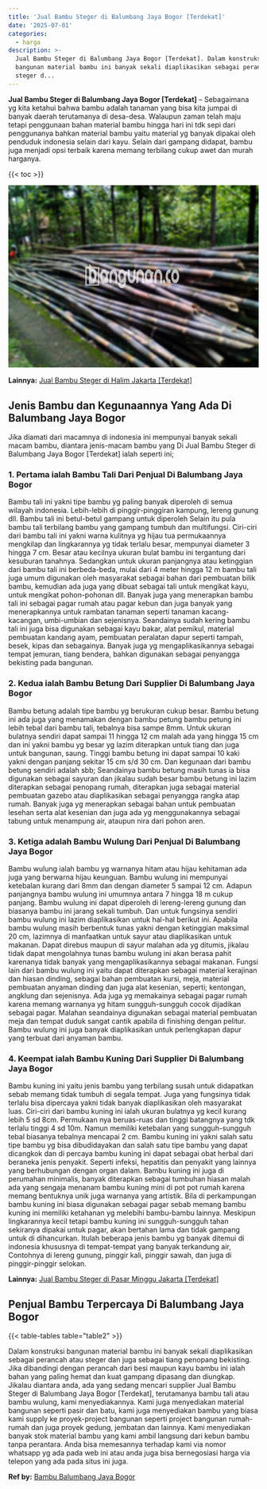 ```yaml
---
title: 'Jual Bambu Steger di Balumbang Jaya Bogor [Terdekat]'
date: '2025-07-01'
categories:
  - harga
description: >-
  Jual Bambu Steger di Balumbang Jaya Bogor [Terdekat]. Dalam konstruksi
  bangunan material bambu ini banyak sekali diaplikasikan sebagai perancah atau
  steger d...
---
```


**Jual Bambu Steger di Balumbang Jaya Bogor \[Terdekat\]** – Sebagaimana yg kita ketahui bahwa bambu adalah tanaman yang bisa kita jumpai di banyak daerah terutamanya di desa-desa. Walaupun zaman telah maju tetapi penggunaan bahan material bambu hingga hari ini tdk sepi dari penggunanya bahkan material bambu yaitu material yg banyak dipakai oleh penduduk indonesia selain dari kayu. Selain dari gampang didapat, bambu juga menjadi opsi terbaik karena memang terbilang cukup awet dan murah harganya.

{{< toc >}}

![Jual Bambu Steger di Balumbang Jaya Bogor [Terdekat]](/images/jual-bambu-tali-11.png)

**Lainnya:** [Jual Bambu Steger di Halim Jakarta \[Terdekat\]](https://bambu.bangunan.co/jual-bambu-steger-di-halim-jakarta-terdekat/)

## Jenis Bambu dan Kegunaannya Yang Ada Di Balumbang Jaya Bogor

Jika diamati dari macamnya di indonesia ini mempunyai banyak sekali macam bambu, diantara jenis-macam bambu yang Di Jual Bambu Steger di Balumbang Jaya Bogor \[Terdekat\] ialah seperti ini;

### 1\. Pertama ialah Bambu Tali Dari Penjual Di Balumbang Jaya Bogor

Bambu tali ini yakni tipe bambu yg paling banyak diperoleh di semua wilayah indonesia. Lebih-lebih di pinggir-pinggiran kampung, lereng gunung dll. Bambu tali ini betul-betul gampang untuk diperoleh Selain itu pula bambu tali terbilang bambu yang gampang tumbuh dan multifungsi. Ciri-ciri dari bambu tali ini yakni warna kulitnya yg hijau tua permukaannya mengkilap dan lingkarannya yg tidak terlalu besar, mempunyai diameter 3 hingga 7 cm. Besar atau kecilnya ukuran bulat bambu ini tergantung dari kesuburan tanahnya. Sedangkan untuk ukuran panjangnya atau ketinggian dari bambu tali ini berbeda-beda, mulai dari 4 meter hingga 12 m bambu tali juga umum digunakan oleh masyarakat sebagai bahan dari pembuatan bilik bambu, kemudian ada juga yang dibuat sebagai tali untuk mengikat kayu, untuk mengikat pohon-pohonan dll. Banyak juga yang menerapkan bambu tali ini sebagai pagar rumah atau pagar kebun dan juga banyak yang menerapkannya untuk rambatan tanaman seperti tanaman kacang-kacangan, umbi-umbian dan sejenisnya. Seandainya sudah kering bambu tali ini juga bisa digunakan sebagai kayu bakar, alat pemikul, material pembuatan kandang ayam, pembuatan peralatan dapur seperti tampah, besek, kipas dan sebagainya. Banyak juga yg mengaplikasikannya sebagai tempat jemuran, tiang bendera, bahkan digunakan sebagai penyangga bekisting pada bangunan.

### 2\. Kedua ialah Bambu Betung Dari Supplier Di Balumbang Jaya Bogor

Bambu betung adalah tipe bambu yg berukuran cukup besar. Bambu betung ini ada juga yang menamakan dengan bambu petung bambu petung ini lebih tebal dari bambu tali, tebalnya bisa sampe 8mm. Untuk ukuran bulatnya sendiri dapat sampai 11 hingga 12 cm malah ada yang hingga 15 cm dan ini yakni bambu yg besar yg lazim diterapkan untuk tiang dan juga untuk bangunan, saung. Tinggi bambu betung ini dapat sampai 10 kaki yakni dengan panjang sekitar 15 cm s/d 30 cm. Dan kegunaan dari bambu betung sendiri adalah sbb; Seandainya bambu betung masih tunas ia bisa digunakan sebagai sayuran dan jikalau sudah besar bambu betung ini lazim diterapkan sebagai penopang rumah, diterapkan juga sebagai material pembuatan gazebo atau diaplikasikan sebagai penyangga rangka atap rumah. Banyak juga yg menerapkan sebagai bahan untuk pembuatan lesehan serta alat kesenian dan juga ada yg menggunakannya sebagai tabung untuk menampung air, ataupun nira dari pohon aren.

### 3\. Ketiga adalah Bambu Wulung Dari Penjual Di Balumbang Jaya Bogor

Bambu wulung ialah bambu yg warnanya hitam atau hijau kehitaman ada juga yang berwarna hijau keunguan. Bambu wulung ini mempunyai ketebalan kurang dari 8mm dan dengan diameter 5 sampai 12 cm. Adapun panjangnya bambu wulung ini umumnya antara 7 hingga 18 m cukup panjang. Bambu wulung ini dapat diperoleh di lereng-lereng gunung dan biasanya bambu ini jarang sekali tumbuh. Dan untuk fungsinya sendiri bambu wulung ini lazim diaplikasikan untuk hal-hal berikut ini. Apabila bambu wulung masih berbentuk tunas yakni dengan ketinggian maksimal 20 cm, lazimnya di manfaatkan untuk sayur atau diaplikasikan untuk makanan. Dapat direbus maupun di sayur malahan ada yg ditumis, jikalau tidak dapat mengolahnya tunas bambu wulung ini akan berasa pahit karenanya tidak banyak yang mengaplikasikannya sebagai makanan. Fungsi lain dari bambu wulung ini yaitu dapat diterapkan sebagai material kerajinan dan hiasan dinding, sebagai bahan pembuatan kursi, meja, material pembuatan anyaman dinding dan juga alat kesenian, seperti; kentongan, angklung dan sejenisnya. Ada juga yg memakainya sebagai pagar rumah karena memang warnanya yg hitam sungguh-sungguh cocok dijadikan sebagai pagar. Malahan seandainya digunakan sebagai material pembuatan meja dan tempat duduk sangat cantik apabila di finishing dengan pelitur. Bambu wulung ini juga banyak diaplikasikan untuk perlengkapan dapur yang terbuat dari anyaman bambu.

### 4\. Keempat ialah Bambu Kuning Dari Supplier Di Balumbang Jaya Bogor

Bambu kuning ini yaitu jenis bambu yang terbilang susah untuk didapatkan sebab memang tidak tumbuh di segala tempat. Juga yang fungsinya tidak terlalu bisa dipercaya yakni tidak banyak diaplikasikan oleh masyarakat luas. Ciri-ciri dari bambu kuning ini ialah ukuran bulatnya yg kecil kurang lebih 5 sd 8cm. Permukaan nya beruas-ruas dan tinggi batangnya yang tdk terlalu tinggi 4 sd 10m. Namun memiliki ketebalan yang sungguh-sungguh tebal biasanya tebalnya mencapai 2 cm. Bambu kuning ini yakni salah satu tipe bambu yg bisa dibudidayakan dan salah satu tipe bambu yang dapat dicangkok dan di percaya bambu kuning ini dapat sebagai obat herbal dari beraneka jenis penyakit. Seperti infeksi, hepatitis dan penyakit yang lainnya yang berhubungan dengan organ dalam. Bambu kuning ini juga di perumahan minimalis, banyak diterapkan sebagai tumbuhan hiasan malah ada yang sengaja menanam bambu kuning mini di pot pot rumah karena memang bentuknya unik juga warnanya yang artistik. Bila di perkampungan bambu kuning ini biasa digunakan sebagai pagar sebab memang bambu kuning ini memiliki ketahanan yg melebihi bambu-bambu lainnya. Meskipun lingkarannya kecil tetapi bambu kuning ini sungguh-sungguh tahan sekiranya dipakai untuk pagar, akan bertahan lama dan tidak gampang untuk di dihancurkan. Itulah beberapa jenis bambu yg banyak ditemui di indonesia khususnya di tempat-tempat yang banyak terkandung air, Contohnya di lereng gunung, pinggir kali, pinggir sawah, dan juga di pinggir-pinggir selokan.

**Lainnya:** [Jual Bambu Steger di Pasar Minggu Jakarta \[Terdekat\]](https://bambu.bangunan.co/jual-bambu-steger-di-pasar-minggu-jakarta-terdekat/)

## Penjual Bambu Terpercaya Di Balumbang Jaya Bogor

{{< table-tables table="table2" >}}

Dalam konstruksi bangunan material bambu ini banyak sekali diaplikasikan sebagai perancah atau steger dan juga sebagai tiang penopang bekisting. Jika dibandingi dengan perancah dari besi maupun kayu bambu ini ialah bahan yang paling hemat dan kuat gampang dipasang dan diungkap. Jikalau diantara anda, ada yang sedang mencari supplier Jual Bambu Steger di Balumbang Jaya Bogor \[Terdekat\], terutamanya bambu tali atau bambu wulung, kami menyediakannya. Kami juga menyediakan material bangunan seperti pasir dan batu, kami juga menyediakan bambu yang biasa kami supply ke proyek-project bangunan seperti project bangunan rumah-rumah dan juga proyek gedung, jembatan dan lainnya. Kami menyediakan banyak stok material bambu yang kami ambil langsung dari kebun bambu tanpa perantara. Anda bisa memesannya terhadap kami via nomor whatsapp yg ada pada web ini atau anda juga bisa bernegosiasi harga via telepon yang ada pada situs ini juga.

**Ref by:** [Bambu Balumbang Jaya Bogor](https://id.wikipedia.org/wiki/Bambu)
